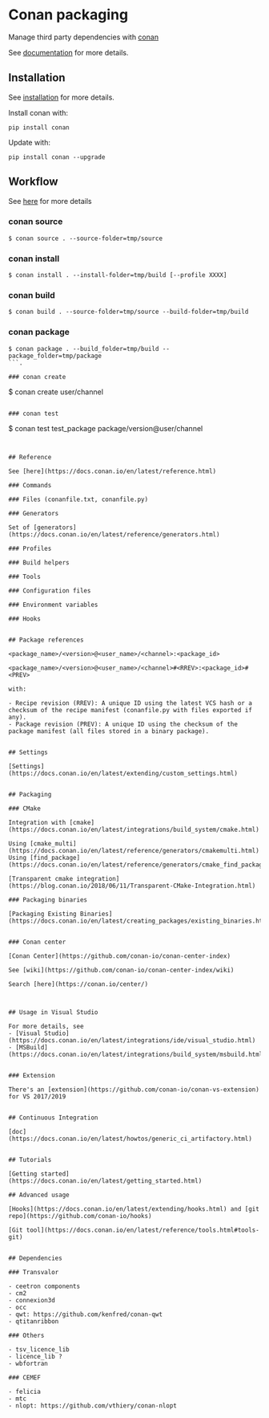 # Conan packaging

Manage third party dependencies with [conan](https://conan.io/)

See [documentation](https://docs.conan.io/en/latest/) for more details.

## Installation

See [installation](https://docs.conan.io/en/latest/installation.html) for more details.

Install conan with:

```
pip install conan
```

Update with:

```
pip install conan --upgrade
```

## Workflow

See [here](https://bincrafters.github.io/2017/11/10/Updated-Conan-Package-Flow/) for more details

### conan source

```
$ conan source . --source-folder=tmp/source
```

### conan install

```
$ conan install . --install-folder=tmp/build [--profile XXXX]
```

### conan build

```
$ conan build . --source-folder=tmp/source --build-folder=tmp/build
```

### conan package

```
$ conan package . --build_folder=tmp/build --package_folder=tmp/package
```.

### conan create

```
$ conan create user/channel
```

### conan test

```
$ conan test test_package package/version@user/channel
```


## Reference
   
See [here](https://docs.conan.io/en/latest/reference.html)

### Commands

### Files (conanfile.txt, conanfile.py)	

### Generators

Set of [generators](https://docs.conan.io/en/latest/reference/generators.html)

### Profiles

### Build helpers

### Tools

### Configuration files

### Environment variables

### Hooks


## Package references

<package_name>/<version>@<user_name>/<channel>:<package_id>

<package_name>/<version>@<user_name>/<channel>#<RREV>:<package_id>#<PREV>

with:

- Recipe revision (RREV): A unique ID using the latest VCS hash or a checksum of the recipe manifest (conanfile.py with files exported if any).
- Package revision (PREV): A unique ID using the checksum of the package manifest (all files stored in a binary package).


## Settings

[Settings](https://docs.conan.io/en/latest/extending/custom_settings.html)


## Packaging

### CMake

Integration with [cmake](https://docs.conan.io/en/latest/integrations/build_system/cmake.html)

Using [cmake_multi](https://docs.conan.io/en/latest/reference/generators/cmakemulti.html)
Using [find_package](https://docs.conan.io/en/latest/reference/generators/cmake_find_package.html)

[Transparent cmake integration](https://blog.conan.io/2018/06/11/Transparent-CMake-Integration.html)

### Packaging binaries

[Packaging Existing Binaries](https://docs.conan.io/en/latest/creating_packages/existing_binaries.html)


### Conan center

[Conan Center](https://github.com/conan-io/conan-center-index)

See [wiki](https://github.com/conan-io/conan-center-index/wiki)

Search [here](https://conan.io/center/)



## Usage in Visual Studio

For more details, see
- [Visual Studio](https://docs.conan.io/en/latest/integrations/ide/visual_studio.html)
- [MSBuild](https://docs.conan.io/en/latest/integrations/build_system/msbuild.html)


### Extension

There's an [extension](https://github.com/conan-io/conan-vs-extension) for VS 2017/2019


## Continuous Integration

[doc](https://docs.conan.io/en/latest/howtos/generic_ci_artifactory.html)


## Tutorials

[Getting started](https://docs.conan.io/en/latest/getting_started.html)

## Advanced usage

[Hooks](https://docs.conan.io/en/latest/extending/hooks.html) and [git repo](https://github.com/conan-io/hooks)

[Git tool](https://docs.conan.io/en/latest/reference/tools.html#tools-git)


## Dependencies

### Transvalor

- ceetron components
- cm2
- connexion3d
- occ
- qwt: https://github.com/kenfred/conan-qwt
- qtitanribbon

### Others

- tsv_licence_lib
- licence_lib ?
- wbfortran

### CEMEF

- felicia
- mtc
- nlopt: https://github.com/vthiery/conan-nlopt

